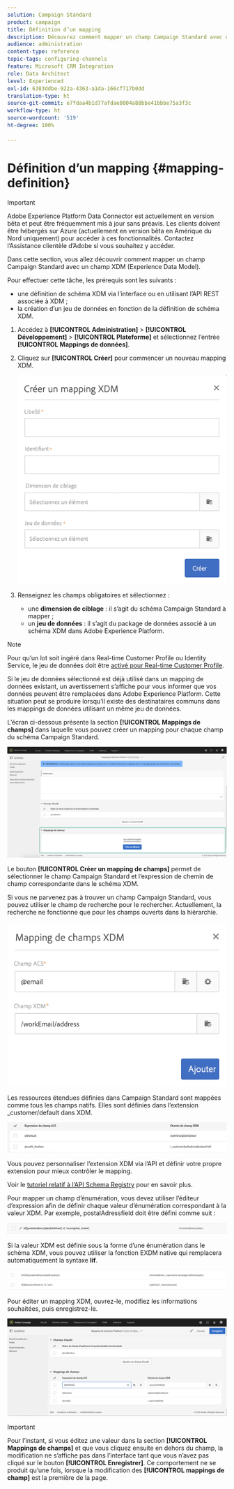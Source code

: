 ```yaml
---
solution: Campaign Standard
product: campaign
title: Définition d’un mapping
description: Découvrez comment mapper un champ Campaign Standard avec un champ XDM (Experience Data Model).
audience: administration
content-type: reference
topic-tags: configuring-channels
feature: Microsoft CRM Integration
role: Data Architect
level: Experienced
exl-id: 6383ddbe-922a-4363-a1da-166cf717b0dd
translation-type: ht
source-git-commit: e7fdaa4b1d77afdae8004a88bbe41bbbe75a3f3c
workflow-type: ht
source-wordcount: '519'
ht-degree: 100%

---
```


# Définition d’un mapping {#mapping-definition}

>[!IMPORTANT]
>
>Adobe Experience Platform Data Connector est actuellement en version bêta et peut être fréquemment mis à jour sans préavis. Les clients doivent être hébergés sur Azure (actuellement en version bêta en Amérique du Nord uniquement) pour accéder à ces fonctionnalités. Contactez l’Assistance clientèle d’Adobe si vous souhaitez y accéder.

Dans cette section, vous allez découvrir comment mapper un champ Campaign Standard avec un champ XDM (Experience Data Model).

Pour effectuer cette tâche, les prérequis sont les suivants :

* une définition de schéma XDM via l’interface ou en utilisant l’API REST associée à XDM ;
* la création d’un jeu de données en fonction de la définition de schéma XDM.

1. Accédez à **[!UICONTROL Administration]** > **[!UICONTROL Développement]** > **[!UICONTROL Plateforme]** et sélectionnez l’entrée **[!UICONTROL Mappings de données]**.

1. Cliquez sur **[!UICONTROL Créer]** pour commencer un nouveau mapping XDM.

   ![](assets/aep_createmapping.png)

1. Renseignez les champs obligatoires et sélectionnez :

   * une **dimension de ciblage** : il s’agit du schéma Campaign Standard à mapper ;
   * un **jeu de données** : il s’agit du package de données associé à un schéma XDM dans Adobe Experience Platform.

>[!NOTE]
>
>Pour qu’un lot soit ingéré dans Real-time Customer Profile ou Identity Service, le jeu de données doit être [activé pour Real-time Customer Profile](https://docs.adobe.com/content/help/fr-FR/experience-platform/rtcdp/intro/get-started.html).
>
>Si le jeu de données sélectionné est déjà utilisé dans un mapping de données existant, un avertissement s’affiche pour vous informer que vos données peuvent être remplacées dans Adobe Experience Platform. Cette situation peut se produire lorsqu’il existe des destinataires communs dans les mappings de données utilisant un même jeu de données.

L’écran ci-dessous présente la section **[!UICONTROL Mappings de champs]** dans laquelle vous pouvez créer un mapping pour chaque champ du schéma Campaign Standard.

![](assets/aep_fieldmappings.png)

Le bouton **[!UICONTROL Créer un mapping de champs]** permet de sélectionner le champ Campaign Standard et l’expression de chemin de champ correspondante dans le schéma XDM.

Si vous ne parvenez pas à trouver un champ Campaign Standard, vous pouvez utiliser le champ de recherche pour le rechercher. Actuellement, la recherche ne fonctionne que pour les champs ouverts dans la hiérarchie.

![](assets/aep_mapfield.png)

Les ressources étendues définies dans Campaign Standard sont mappées comme tous les champs natifs. Elles sont définies dans l’extension _customer/default dans XDM.

![](assets/aep_fieldscusmapping.png)

Vous pouvez personnaliser l’extension XDM via l’API et définir votre propre extension pour mieux contrôler le mapping.

Voir le [tutoriel relatif à l’API Schema Registry](https://docs.adobe.com/content/help/fr-FR/experience-platform/xdm/api/getting-started.html) pour en savoir plus.

Pour mapper un champ d’énumération, vous devez utiliser l’éditeur d’expression afin de définir chaque valeur d’énumération correspondant à la valeur XDM. Par exemple, postalAdressfield doit être défini comme suit :

![](assets/aep_enummapping.png)

Si la valeur XDM est définie sous la forme d’une énumération dans le schéma XDM, vous pouvez utiliser la fonction EXDM native qui remplacera automatiquement la syntaxe **lif**.

![](assets/aep_enummappingexdm.png)

Pour éditer un mapping XDM, ouvrez-le, modifiez les informations souhaitées, puis enregistrez-le.

![](assets/aep_editmapping.png)

>[!IMPORTANT]
>
>Pour l’instant, si vous éditez une valeur dans la section **[!UICONTROL Mappings de champs]** et que vous cliquez ensuite en dehors du champ, la modification ne s’affiche pas dans l’interface tant que vous n’avez pas cliqué sur le bouton **[!UICONTROL Enregistrer]**. Ce comportement ne se produit qu’une fois, lorsque la modification des **[!UICONTROL mappings de champ]** est la première de la page.
